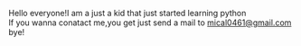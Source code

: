 Hello everyone!I am a just a kid that just started learning python\
If you wanna conatact me,you get just send a mail to mical0461@gmail.com\
bye!
